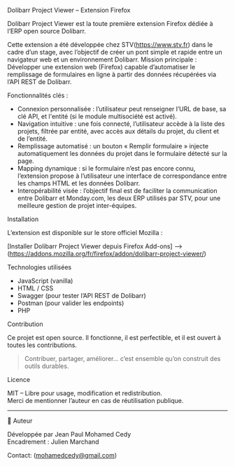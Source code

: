  Dolibarr Project Viewer – Extension Firefox

Dolibarr Project Viewer est la toute première extension Firefox dédiée à l’ERP open source Dolibarr.

Cette extension a été développée chez STV(https://www.stv.fr) dans le cadre d’un stage, avec l’objectif de créer un pont simple et rapide entre un navigateur web et un environnement Dolibarr.
Mission principale :
Développer une extension web (Firefox) capable d’automatiser le remplissage de formulaires en ligne à partir des données récupérées via l’API REST de Dolibarr.

 Fonctionnalités clés :

- Connexion personnalisée : l’utilisateur peut renseigner l’URL de base, sa clé API, et l'entité (si le module multisociété est activé).
- Navigation intuitive : une fois connecté, l’utilisateur accède à la liste des projets, filtrée par entité, avec accès aux détails du projet, du client et de l’entité.
- Remplissage automatisé : un bouton « Remplir formulaire » injecte automatiquement les données du projet dans le formulaire détecté sur la page.
- Mapping dynamique : si le formulaire n’est pas encore connu, l’extension propose à l’utilisateur une interface de correspondance entre les champs HTML et les données Dolibarr.
- Interopérabilité visée : l’objectif final est de faciliter la communication entre Dolibarr et Monday.com, les deux ERP utilisés par STV, pour une meilleure gestion de projet inter-équipes.

Installation

L’extension est disponible sur le store officiel Mozilla :

 [Installer Dolibarr Project Viewer depuis Firefox Add-ons] -->(https://addons.mozilla.org/fr/firefox/addon/dolibarr-project-viewer/)


 Technologies utilisées

- JavaScript (vanilla)
- HTML / CSS
- Swagger (pour tester l’API REST de Dolibarr)
- Postman (pour valider les endpoints)
- PHP


 Contribution

Ce projet est open source. Il fonctionne, il est perfectible, et il est ouvert à toutes les contributions.

> Contribuer, partager, améliorer… c’est ensemble qu’on construit des outils durables.

 

 Licence

MIT – Libre pour usage, modification et redistribution.  
Merci de mentionner l’auteur en cas de réutilisation publique.

---

 👤 Auteur

Développée par Jean Paul Mohamed Cedy    
Encadrement : Julien Marchand
 
Contact: (mohamedcedy@gmail.com)

